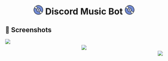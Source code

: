 <h1 align="center"><img src="./assets/Music.gif" width="30px"> Discord Music Bot <img src="./assets/Music.gif" width="30px"></h1>

## 📸 Screenshots

<div align="left"><img src="https://media.discordapp.net/attachments/803367957522677812/803368532976730122/unknown.png"></div><div align="center"><img src="https://media.discordapp.net/attachments/803367957522677812/803368636676440074/unknown.png"></div><div align="right"><img src="https://media.discordapp.net/attachments/803367957522677812/803368793312591892/unknown.png"></div>
